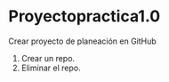 # Proyectopractica1.0
Crear proyecto de planeación en GitHub

1. Crear un repo.
2. Eliminar el repo.

